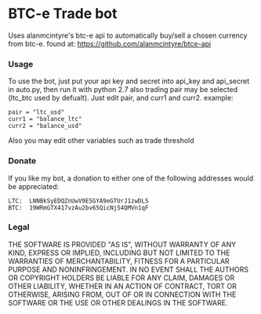 BTC-e Trade bot
===============

Uses alanmcintyre's btc-e api to automatically buy/sell a chosen currency from btc-e.
found at: https://github.com/alanmcintyre/btce-api

### Usage

To use the bot, just put your api key and secret into api_key and api_secret in auto.py, then run it with python 2.7
also trading pair may be selected (ltc_btc used by defualt). Just edit pair, and curr1 and curr2.
example:
    
    pair = "ltc_usd"
    curr1 = "balance_ltc"
    curr2 = "balance_usd"

Also you may edit other variables such as trade threshold
### Donate

If you like my bot, a donation to either one of the following addresses  would be appreciated:

    LTC:  LNNBkSyEDQZnUwV9E5GYA9eGTUrJ1zwDLS
    BTC:  19WRmGTX417vzAu2bv65QicNj54QMVn1qF

### Legal

THE SOFTWARE IS PROVIDED "AS IS", WITHOUT WARRANTY OF ANY KIND, EXPRESS OR
IMPLIED, INCLUDING BUT NOT LIMITED TO THE WARRANTIES OF MERCHANTABILITY,
FITNESS FOR A PARTICULAR PURPOSE AND NONINFRINGEMENT. IN NO EVENT SHALL THE
AUTHORS OR COPYRIGHT HOLDERS BE LIABLE FOR ANY CLAIM, DAMAGES OR OTHER
LIABILITY, WHETHER IN AN ACTION OF CONTRACT, TORT OR OTHERWISE, ARISING FROM,
OUT OF OR IN CONNECTION WITH THE SOFTWARE OR THE USE OR OTHER DEALINGS IN
THE SOFTWARE.

